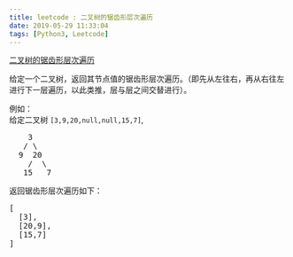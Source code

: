 ```yaml
---
title: leetcode : 二叉树的锯齿形层次遍历
date: 2019-05-29 11:33:04
tags: [Python3, Leetcode]
---
```


[二叉树的锯齿形层次遍历](https://leetcode-cn.com/problems/binary-tree-zigzag-level-order-traversal/)

<p>给定一个二叉树，返回其节点值的锯齿形层次遍历。（即先从左往右，再从右往左进行下一层遍历，以此类推，层与层之间交替进行）。</p>

<!-- more -->

<p>例如：<br>
给定二叉树&nbsp;<code>[3,9,20,null,null,15,7]</code>,</p>

<pre>    3
   / \
  9  20
    /  \
   15   7
</pre>

<p>返回锯齿形层次遍历如下：</p>

<pre>[
  [3],
  [20,9],
  [15,7]
]
</pre>
